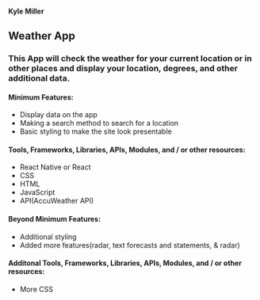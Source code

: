 #### Kyle Miller
## Weather App
### This App will check the weather for your current location or in other places and display your location, degrees, and other additional data.

#### Minimum Features:
* Display data on the app
* Making a search method to search for a location
* Basic styling to make the site look presentable

#### Tools, Frameworks, Libraries, APIs, Modules, and / or other resources:
* React Native or React
* CSS
* HTML
* JavaScript
* API(AccuWeather API)

#### Beyond Minimum Features:
* Additional styling 
* Added more features(radar, text forecasts and statements, & radar)

#### Additonal Tools, Frameworks, Libraries, APIs, Modules, and / or other resources:
* More CSS

